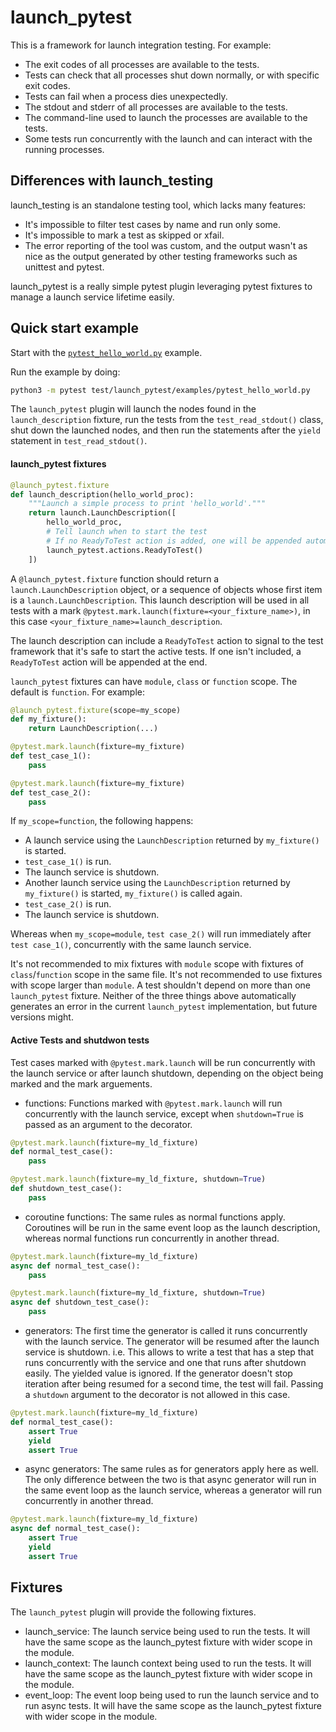 # launch_pytest

This is a framework for launch integration testing. For example:

  * The exit codes of all processes are available to the tests.
  * Tests can check that all processes shut down normally, or with specific exit codes.
  * Tests can fail when a process dies unexpectedly.
  * The stdout and stderr of all processes are available to the tests.
  * The command-line used to launch the processes are available to the tests.
  * Some tests run concurrently with the launch and can interact with the running processes.

## Differences with launch_testing

launch_testing is an standalone testing tool, which lacks many features:
  * It's impossible to filter test cases by name and run only some.
  * It's impossible to mark a test as skipped or xfail.
  * The error reporting of the tool was custom, and the output wasn't as nice as the output
    generated by other testing frameworks such as unittest and pytest.

launch_pytest is a really simple pytest plugin leveraging pytest fixtures to manage a launch service lifetime easily.

## Quick start example

Start with the [`pytest_hello_world.py`](test/launch_pytest/examples/pytest_hello_world.py) example.

Run the example by doing:

```sh
python3 -m pytest test/launch_pytest/examples/pytest_hello_world.py
```

The `launch_pytest` plugin will launch the nodes found in the `launch_description` fixture, run the tests from the `test_read_stdout()` class, shut down the launched nodes, and then run the statements after the `yield` statement in `test_read_stdout()`.

#### launch_pytest fixtures

```python
@launch_pytest.fixture
def launch_description(hello_world_proc):
    """Launch a simple process to print 'hello_world'."""
    return launch.LaunchDescription([
        hello_world_proc,
        # Tell launch when to start the test
        # If no ReadyToTest action is added, one will be appended automatically.
        launch_pytest.actions.ReadyToTest()
    ])
```

A `@launch_pytest.fixture` function should return a `launch.LaunchDescription` object, or a sequence of objects whose first item is a `launch.LaunchDescription`.
This launch description will be used in all tests with a mark `@pytest.mark.launch(fixture=<your_fixture_name>)`, in this case `<your_fixture_name>=launch_description`.

The launch description can include a `ReadyToTest` action to signal to the test framework that it's safe to start the active tests.
If one isn't included, a `ReadyToTest` action will be appended at the end.

`launch_pytest` fixtures can have `module`, `class` or `function` scope.
The default is `function`.
For example:

```python
@launch_pytest.fixture(scope=my_scope)
def my_fixture():
    return LaunchDescription(...)

@pytest.mark.launch(fixture=my_fixture)
def test_case_1():
    pass

@pytest.mark.launch(fixture=my_fixture)
def test_case_2():
    pass
```

If `my_scope=function`, the following happens:

- A launch service using the `LaunchDescription` returned by `my_fixture()` is started.
- `test_case_1()` is run.
- The launch service is shutdown.
- Another launch service using the `LaunchDescription` returned by `my_fixture()` is started, `my_fixture()` is called again.
- `test_case_2()` is run.
- The launch service is shutdown.

Whereas when `my_scope=module`, `test case_2()` will run immediately after `test case_1()`, concurrently with the same launch service.

It's not recommended to mix fixtures with `module` scope with fixtures of `class`/`function` scope in the same file.
It's not recommended to use fixtures with scope larger than `module`.
A test shouldn't depend on more than one `launch_pytest` fixture.
Neither of the three things above automatically generates an error in the current `launch_pytest` implementation, but future versions might.

#### Active Tests and shutdwon tests

Test cases marked with `@pytest.mark.launch` will be run concurrently with the launch service or after launch shutdown, depending on the object being marked and the mark arguements.

- functions: Functions marked with `@pytest.mark.launch` will run concurrently with the launch service, except when `shutdown=True` is passed as an argument to the decorator.

```python
@pytest.mark.launch(fixture=my_ld_fixture)
def normal_test_case():
    pass

@pytest.mark.launch(fixture=my_ld_fixture, shutdown=True)
def shutdown_test_case():
    pass
```

- coroutine functions: The same rules as normal functions apply.
                       Coroutines will be run in the same event loop as the launch description, whereas normal functions run concurrently in another thread.

```python
@pytest.mark.launch(fixture=my_ld_fixture)
async def normal_test_case():
    pass

@pytest.mark.launch(fixture=my_ld_fixture, shutdown=True)
async def shutdown_test_case():
    pass
```

- generators: The first time the generator is called it runs concurrently with the launch service.
              The generator will be resumed after the launch service is shutdown.
              i.e. This allows to write a test that has a step that runs concurrently with the service and one
              that runs after shutdown easily.
              The yielded value is ignored.
              If the generator doesn't stop iteration after being resumed for a second time, the test will fail.
              Passing a `shutdown` argument to the decorator is not allowed in this case.

```python
@pytest.mark.launch(fixture=my_ld_fixture)
def normal_test_case():
    assert True
    yield
    assert True
```

- async generators: The same rules as for generators apply here as well.
                    The only difference between the two is that async generator will run in the same event loop as the launch service, whereas a generator will run concurrently in another thread.

```python
@pytest.mark.launch(fixture=my_ld_fixture)
async def normal_test_case():
    assert True
    yield
    assert True
```

## Fixtures

The `launch_pytest` plugin will provide the following fixtures.

- launch_service: The launch service being used to run the tests.
  It will have the same scope as the launch_pytest fixture with wider scope in the module.
- launch_context: The launch context being used to run the tests.
  It will have the same scope as the launch_pytest fixture with wider scope in the module.
- event_loop: The event loop being used to run the launch service and to run async tests.
  It will have the same scope as the launch_pytest fixture with wider scope in the module.
